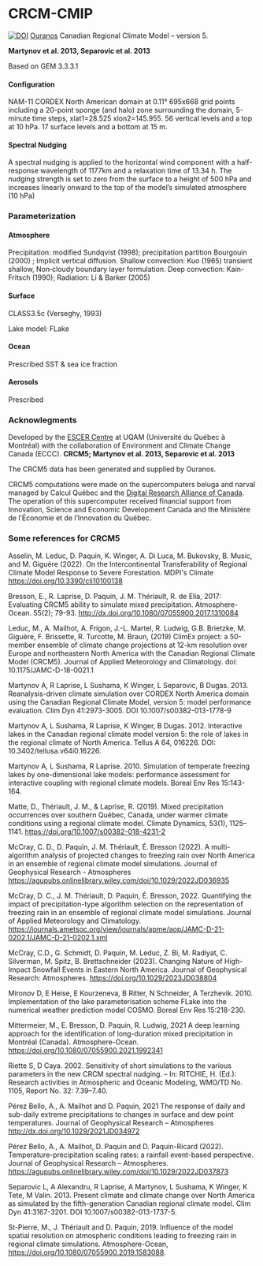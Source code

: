 # CRCM-CMIP
[![DOI](https://zenodo.org/badge/790831449.svg)](https://zenodo.org/doi/10.5281/zenodo.11061924)
[Ouranos](https://www.ouranos.ca/en)
Canadian Regional Climate Model – version 5.

**Martynov et al. 2013, Separovic et al. 2013**

Based on GEM 3.3.3.1

#### Configuration
NAM-11 CORDEX North American domain at 0.11° 695x668 grid points including a 20-point sponge (and halo) zone surrounding the domain, 5-minute time steps, 
xlat1=28.525 xlon2=145.955. 56 vertical levels and a top at 10 hPa. 17 surface levels and a bottom at 15 m.

#### Spectral Nudging
A spectral nudging is applied to the horizontal wind component with a half-response wavelength of 1177km and a 
relaxation time of 13.34 h. The nudging strength is set to zero from the surface to a height of 500 hPa and increases 
linearly onward to the top of the model’s simulated atmosphere (10 hPa)

### Parameterization
#### Atmosphere
Precipitation: modified Sundqvist  (1998); precipitation partition Bourgouin  (2000) ; Implicit vertical diffusion. 
Shallow convection: Kuo (1965) transient shallow, Non‐cloudy boundary layer formulation. 
Deep convection: Kain-Fritsch (1990); 
Radiation: Li & Barker (2005)

#### Surface
CLASS3.5c (Verseghy, 1993)

Lake model: FLake

#### Ocean
Prescribed SST & sea ice fraction

#### Aerosols
Prescribed

### Acknowlegments
Developed by the [ESCER Centre](https://escer.uqam.ca/) at UQAM (Université du Québec à Montréal) with the collaboration
of Environment and Climate Change Canada (ECCC). **CRCM5; Martynov et al. 2013, Separovic et al. 2013**

The CRCM5 data has been generated and supplied by Ouranos.

CRCM5 computations were made on the supercomputers beluga and narval managed by Calcul Québec and the [Digital Research 
Alliance of Canada](https://alliancecan.ca/en). The operation of this supercomputer received financial support from 
Innovation, Science and Economic Development Canada and the Ministère de l’Économie et de l’Innovation du Québec.

### Some references for CRCM5
Asselin, M. Leduc, D. Paquin, K. Winger, A. Di Luca, M. Bukovsky, B. Music, and M. Giguère (2022). On the 
Intercontinental Transferability of Regional Climate Model Response to Severe Forestation.  MDPI's Climate 
https://doi.org/10.3390/cli10100138 

Bresson, E., R. Laprise, D. Paquin, J. M. Thériault, R. de Elia, 2017: Evaluating CRCM5 ability to simulate mixed 
precipitation. Atmosphere-Ocean. 55(2); 79-93. http://dx.doi.org/10.1080/07055900.2017.1310084 

Leduc, M., A. Mailhot, A. Frigon, J.-L. Martel, R. Ludwig, G.B. Brietzke, M. Giguère, F. Brissette, R. Turcotte, M. 
Braun, (2019) ClimEx project: a 50-member ensemble of climate change projections at 12-km resolution over Europe and 
northeastern North America with the Canadian Regional Climate Model (CRCM5). Journal of Applied Meteorology and 
Climatology. doi: 10.1175/JAMC-D-18-0021.1

Martynov A, R Laprise, L Sushama, K Winger, L Separovic, B Dugas. 2013. Reanalysis-driven climate simulation over CORDEX
North America domain using the Canadian Regional Climate Model, version 5: model performance evaluation. Clim Dyn 
41:2973-3005. DOI 10.1007/s00382-013-1778-9

Martynov A, L Sushama, R Laprise, K Winger, B Dugas. 2012. Interactive lakes in the Canadian regional climate model 
version 5: the role of lakes in the regional climate of North America. Tellus A 64, 016226. DOI: 
10.3402/tellusa.v64i0.16226.

Martynov A, L Sushama, R Laprise. 2010. Simulation of temperate freezing lakes by one-dimensional lake models: 
performance assessment for interactive coupling with regional climate models. Boreal Env Res 15:143-164.

Matte, D., Thériault, J. M., & Laprise, R. (2019). Mixed precipitation occurrences over southern Québec, Canada, under 
warmer climate conditions using a regional climate model. Climate Dynamics, 53(1), 1125–1141. 
https://doi.org/10.1007/s00382-018-4231-2

McCray, C. D., D. Paquin, J. M. Thériault, É. Bresson (2022). A multi-algorithm analysis of projected changes to 
freezing rain over North America in an ensemble of regional climate model simulations. Journal of Geophysical Research -
Atmospheres https://agupubs.onlinelibrary.wiley.com/doi/10.1029/2022JD036935

McCray, D. C., J. M. Thériault, D. Paquin, É. Bresson, 2022. Quantifying the impact of precipitation-type algorithm 
selection on the representation of freezing rain in an ensemble of regional climate model simulations. Journal of 
Applied Meteorology and Climatology. 
https://journals.ametsoc.org/view/journals/apme/aop/JAMC-D-21-0202.1/JAMC-D-21-0202.1.xml 

McCray, C.D., G. Schmidt, D. Paquin, M. Leduc, Z. Bi, M. Radiyat, C. Silverman, M. Spitz, B. Brettschneider (2023). 
Changing Nature of High-Impact Snowfall Events in Eastern North America. Journal of Geophysical Research: Atmospheres. 
https://doi.org/10.1029/2023JD038804

Mironov D, E Heise, E Kourzeneva, B Ritter, N Schneider, A Terzhevik. 2010. Implementation of the lake parameterisation 
scheme FLake into the numerical weather prediction model COSMO. Boreal Env Res 15:218-230.

Mittermeier, M., E. Bresson, D. Paquin, R. Ludwig, 2021 A deep learning approach for the identification of long-duration
mixed precipitation in Montréal (Canada). Atmosphere-Ocean. https://doi.org/10.1080/07055900.2021.1992341

Riette S, D Caya. 2002. Sensitivity of short simulations to the various parameters in the new CRCM spectral nudging. – 
In: RITCHIE, H. (Ed.): Research activities in Atmospheric and Oceanic Modeling, WMO/TD No. 1105, Report No. 32: 
7.39–7.40.

Pérez Bello, A., A. Mailhot and D. Paquin, 2021 The response of daily and sub-daily extreme precipitations to changes in
surface and dew point temperatures. Journal of Geophysical Research – Atmospheres http://dx.doi.org/10.1029/2021JD034972

Pérez Bello, A., A. Mailhot, D. Paquin and D. Paquin-Ricard (2022). Temperature-precipitation scaling rates: a rainfall 
event-based perspective. Journal of Geophysical Research – Atmospheres. 
https://agupubs.onlinelibrary.wiley.com/doi/10.1029/2022JD037873

Separovic L, A Alexandru, R Laprise, A Martynov, L Sushama, K Winger, K Tete, M Valin. 2013. Present climate and climate
change over North America as simulated by the fifth-generation Canadian regional climate model. Clim Dyn 41:3167-3201. 
DOI 10.1007/s00382-013-1737-5.

St-Pierre, M., J. Thériault and D. Paquin, 2019. Influence of the model spatial resolution on atmospheric conditions
leading to freezing rain in regional climate simulations. Atmosphere-Ocean, 
https://doi.org/10.1080/07055900.2019.1583088.
